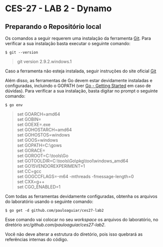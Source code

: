 # CES-27 - LAB 2 - Dynamo
## Preparando o Repositório local

Os comandos a seguir requerem uma instalação da ferramenta [Git](https://git-scm.com/). Para verificar a sua instalação basta executar o seguinte comando:

```shell
$ git --version
```
> git version 2.9.2.windows.1

Caso a ferramenta não esteja instalada, seguir instruções do site oficial [Git](https://git-scm.com/)

Além disso, as ferramentas de Go devem estar devidamente instaladas e configuradas, incluindo o GOPATH (ver [Go - Getting Started](https://golang.org/doc/install) em caso de dúvidas). Para verificar a sua instalação, basta digitar no prompt o seguinte comando:

```shell
$ go env
```
>set GOARCH=amd64  
>set GOBIN=  
>set GOEXE=.exe  
>set GOHOSTARCH=amd64  
>set GOHOSTOS=windows  
>set GOOS=windows  
>set GOPATH=C:\gows  
>set GORACE=  
>set GOROOT=C:\tools\Go  
>set GOTOOLDIR=C:\tools\Go\pkg\tool\windows_amd64  
>set GO15VENDOREXPERIMENT=1  
>set CC=gcc  
>set GOGCCFLAGS=-m64 -mthreads -fmessage-length=0  
>set CXX=g++  
>set CGO_ENABLED=1  

Com todas as ferramentas devidamente configuradas, obtenha os arquivos do laboratório usando o seguinte comando:
```shell
$ go get -d github.com/pauloaguiar/ces27-lab2
```

Esse comando vai colocar no seu *workspace* os arquivos do laboratório, no diretório *src/github.com/pauloaguiar/ces27-lab2*.

Você não deve alterar a estrutura do diretório, pois isso quebrará as referências internas do código.